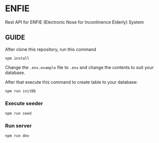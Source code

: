 # ENFIE

Rest API for ENFIE (Electronic Nose for Incontinence Elderly) System

## GUIDE

After clone this repository, run this command

```
npm install
```

Change the `.env.example` file to `.env` and change the contents to suit your database.

After that execute this command to create table to your database:

```
npm run initDb
```

### Execute seeder

```
npm run seed
```

### Run server

```
npm run dev
```
